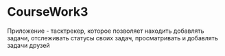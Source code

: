 # CourseWork3

Приложение - тасктрекер, которое позволяет находить добавлять задачи, отслеживать статусы своих задач, просматривать и добавлять задачи друзей
